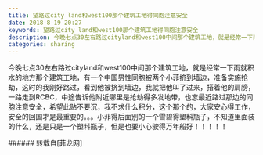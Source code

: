 ```yaml
---
title: 望路过city land和west100那个建筑工地得同胞注意安全
date: 2018-8-19 20:27
keywords: 望路过city land和west100那个建筑工地得同胞注意安全
description: 今晚七点30左右路过cityland和west100中间那个建筑工地，就是经常一下雨就积水的地方那个建筑工地，有一个中国男性同胞被两个小菲挤到墙边，准备实施抢劫，这时的我刚好路过，看到他被挤到墙边，我就把他叫了过来，搭着他的肩膀，一路走到RCBC，中途告诉他附近哪里是抢劫得多发地带，也忘最近路过那边的同胞注意安全，希望此贴不要沉，我不求什么积分，这个那个的，大家安心得工作，安全的回国才是最重要的。。。小菲得后面别的一个雪碧得塑料瓶子，不知道里面装的什么，还是只是一个塑料瓶子，但是也要小心驶得万年船好！！！！！
categories: sharing
---
```

<td class="t_f" id="postmessage_1662923">

今晚七点30左右路过cityland和west100中间那个建筑工地，就是经常一下雨就积水的地方那个建筑工地，有一个中国男性同胞被两个小菲挤到墙边，准备实施抢劫，这时的我刚好路过，看到他被挤到墙边，我就把他叫了过来，搭着他的肩膀，一路走到RCBC，中途告诉他附近哪里是抢劫得多发地带，也忘最近路过那边的同胞注意安全，希望此贴不要沉，我不求什么积分，这个那个的，大家安心得工作，安全的回国才是最重要的。。。小菲得后面别的一个雪碧得塑料瓶子，不知道里面装的什么，还是只是一个塑料瓶子，但是也要小心驶得万年船好！！！！！<br/>
</td>
###### 转载自[菲龙网]